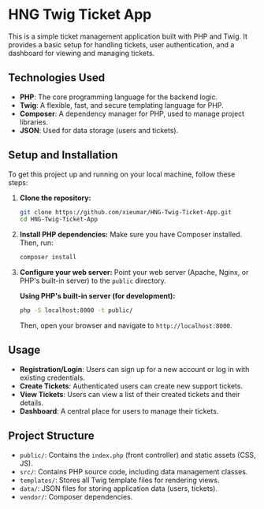 # HNG Twig Ticket App

This is a simple ticket management application built with PHP and Twig. It provides a basic setup for handling tickets, user authentication, and a dashboard for viewing and managing tickets.

## Technologies Used

-   **PHP**: The core programming language for the backend logic.
-   **Twig**: A flexible, fast, and secure templating language for PHP.
-   **Composer**: A dependency manager for PHP, used to manage project libraries.
-   **JSON**: Used for data storage (users and tickets).

## Setup and Installation

To get this project up and running on your local machine, follow these steps:

1.  **Clone the repository:**
    ```bash
    git clone https://github.com/xieumar/HNG-Twig-Ticket-App.git
    cd HNG-Twig-Ticket-App
    ```

2.  **Install PHP dependencies:**
    Make sure you have Composer installed. Then, run:
    ```bash
    composer install
    ```

3.  **Configure your web server:**
    Point your web server (Apache, Nginx, or PHP's built-in server) to the `public` directory.

    **Using PHP's built-in server (for development):**
    ```bash
    php -S localhost:8000 -t public/
    ```
    Then, open your browser and navigate to `http://localhost:8000`.

## Usage

-   **Registration/Login**: Users can sign up for a new account or log in with existing credentials.
-   **Create Tickets**: Authenticated users can create new support tickets.
-   **View Tickets**: Users can view a list of their created tickets and their details.
-   **Dashboard**: A central place for users to manage their tickets.

## Project Structure

-   `public/`: Contains the `index.php` (front controller) and static assets (CSS, JS).
-   `src/`: Contains PHP source code, including data management classes.
-   `templates/`: Stores all Twig template files for rendering views.
-   `data/`: JSON files for storing application data (users, tickets).
-   `vendor/`: Composer dependencies.